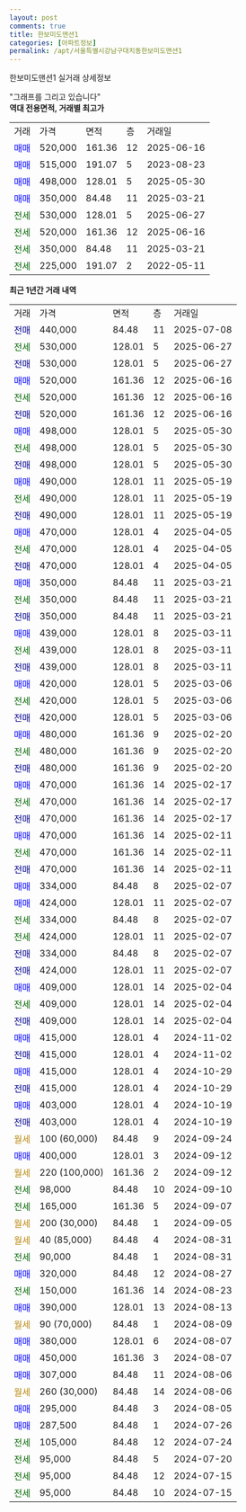 ```yaml
---
layout: post
comments: true
title: 한보미도맨션1
categories: [아파트정보]
permalink: /apt/서울특별시강남구대치동한보미도맨션1
---
```


한보미도맨션1 실거래 상세정보

<script type="text/javascript">
  google.charts.load('current', {'packages':['line', 'corechart']});
  google.charts.setOnLoadCallback(drawChart);

  function drawChart() {
    var data = new google.visualization.DataTable();
    data.addColumn('date', '거래일');
    data.addColumn('number', "매매");
    data.addColumn('number', "전세");
    data.addColumn('number', "전매");

    data.addRows([[new Date(Date.parse("2025-07-08")), null, null, 440000], [new Date(Date.parse("2025-06-27")), null, 530000, null], [new Date(Date.parse("2025-06-27")), null, null, 530000], [new Date(Date.parse("2025-06-16")), 520000, null, null], [new Date(Date.parse("2025-06-16")), null, 520000, null], [new Date(Date.parse("2025-06-16")), null, null, 520000], [new Date(Date.parse("2025-05-30")), 498000, null, null], [new Date(Date.parse("2025-05-30")), null, 498000, null], [new Date(Date.parse("2025-05-30")), null, null, 498000], [new Date(Date.parse("2025-05-19")), 490000, null, null], [new Date(Date.parse("2025-05-19")), null, 490000, null], [new Date(Date.parse("2025-05-19")), null, null, 490000], [new Date(Date.parse("2025-04-05")), 470000, null, null], [new Date(Date.parse("2025-04-05")), null, 470000, null], [new Date(Date.parse("2025-04-05")), null, null, 470000], [new Date(Date.parse("2025-03-21")), 350000, null, null], [new Date(Date.parse("2025-03-21")), null, 350000, null], [new Date(Date.parse("2025-03-21")), null, null, 350000], [new Date(Date.parse("2025-03-11")), 439000, null, null], [new Date(Date.parse("2025-03-11")), null, 439000, null], [new Date(Date.parse("2025-03-11")), null, null, 439000], [new Date(Date.parse("2025-03-06")), 420000, null, null], [new Date(Date.parse("2025-03-06")), null, 420000, null], [new Date(Date.parse("2025-03-06")), null, null, 420000], [new Date(Date.parse("2025-02-20")), 480000, null, null], [new Date(Date.parse("2025-02-20")), null, 480000, null], [new Date(Date.parse("2025-02-20")), null, null, 480000], [new Date(Date.parse("2025-02-17")), 470000, null, null], [new Date(Date.parse("2025-02-17")), null, 470000, null], [new Date(Date.parse("2025-02-17")), null, null, 470000], [new Date(Date.parse("2025-02-11")), 470000, null, null], [new Date(Date.parse("2025-02-11")), null, 470000, null], [new Date(Date.parse("2025-02-11")), null, null, 470000], [new Date(Date.parse("2025-02-07")), 334000, null, null], [new Date(Date.parse("2025-02-07")), 424000, null, null], [new Date(Date.parse("2025-02-07")), null, 334000, null], [new Date(Date.parse("2025-02-07")), null, 424000, null], [new Date(Date.parse("2025-02-07")), null, null, 334000], [new Date(Date.parse("2025-02-07")), null, null, 424000], [new Date(Date.parse("2025-02-04")), 409000, null, null], [new Date(Date.parse("2025-02-04")), null, 409000, null], [new Date(Date.parse("2025-02-04")), null, null, 409000], [new Date(Date.parse("2024-11-02")), 415000, null, null], [new Date(Date.parse("2024-11-02")), null, null, 415000], [new Date(Date.parse("2024-10-29")), 415000, null, null], [new Date(Date.parse("2024-10-29")), null, null, 415000], [new Date(Date.parse("2024-10-19")), 403000, null, null], [new Date(Date.parse("2024-10-19")), null, null, 403000], [new Date(Date.parse("2024-09-24")), null, null, null], [new Date(Date.parse("2024-09-12")), 400000, null, null], [new Date(Date.parse("2024-09-12")), null, null, null], [new Date(Date.parse("2024-09-10")), null, 98000, null], [new Date(Date.parse("2024-09-07")), null, 165000, null], [new Date(Date.parse("2024-09-05")), null, null, null], [new Date(Date.parse("2024-08-31")), null, null, null], [new Date(Date.parse("2024-08-31")), null, 90000, null], [new Date(Date.parse("2024-08-27")), 320000, null, null], [new Date(Date.parse("2024-08-23")), null, 150000, null], [new Date(Date.parse("2024-08-13")), 390000, null, null], [new Date(Date.parse("2024-08-09")), null, null, null], [new Date(Date.parse("2024-08-07")), 380000, null, null], [new Date(Date.parse("2024-08-07")), 450000, null, null], [new Date(Date.parse("2024-08-06")), 307000, null, null], [new Date(Date.parse("2024-08-06")), null, null, null], [new Date(Date.parse("2024-08-05")), 295000, null, null], [new Date(Date.parse("2024-07-26")), 287500, null, null], [new Date(Date.parse("2024-07-24")), null, 105000, null], [new Date(Date.parse("2024-07-20")), null, 95000, null], [new Date(Date.parse("2024-07-15")), null, 95000, null], [new Date(Date.parse("2024-07-15")), null, 95000, null]]);

    var options = {
      hAxis: {
        format: 'yyyy/MM/dd'
      },    
      lineWidth: 0,
      pointsVisible: true,    
      title: '최근 1년간 유형별 실거래가 분포',
      legend: { position: 'bottom' }
    };

    var formatter = new google.visualization.NumberFormat({pattern:'###,###'} );
    formatter.format(data, 1);
    formatter.format(data, 2);
    
    setTimeout(function() {
        var chart = new google.visualization.LineChart(document.getElementById('columnchart_material'));
        chart.draw(data, (options));
        document.getElementById('loading').style.display = 'none';
    }, 200);
  }
</script>


<div id="loading" style="z-index:20; display: block; margin-left: 0px">"그래프를 그리고 있습니다"</div>
<div id="columnchart_material" style="width: 95%; margin-left: 0px; display: block"></div>
<!-- contents start -->
<b>역대 전용면적, 거래별 최고가</b>
<table class="sortable">
    <tr>
      <td>거래</td>
      <td>가격</td>
      <td>면적</td>
      <td>층</td>
      <td>거래일</td>
    </tr>
        <tr>
          <td><a style="color: blue">매매</a></td>
          <td>520,000</td>
          <td>161.36</td>
          <td>12</td>
          <td>2025-06-16</td>
        </tr>            <tr>
          <td><a style="color: blue">매매</a></td>
          <td>515,000</td>
          <td>191.07</td>
          <td>5</td>
          <td>2023-08-23</td>
        </tr>            <tr>
          <td><a style="color: blue">매매</a></td>
          <td>498,000</td>
          <td>128.01</td>
          <td>5</td>
          <td>2025-05-30</td>
        </tr>            <tr>
          <td><a style="color: blue">매매</a></td>
          <td>350,000</td>
          <td>84.48</td>
          <td>11</td>
          <td>2025-03-21</td>
        </tr>        
        <tr>
              <td><a style="color: darkgreen">전세</a></td>
              <td>530,000</td>
              <td>128.01</td>
              <td>5</td>
              <td>2025-06-27</td>
            </tr>            <tr>
              <td><a style="color: darkgreen">전세</a></td>
              <td>520,000</td>
              <td>161.36</td>
              <td>12</td>
              <td>2025-06-16</td>
            </tr>            <tr>
              <td><a style="color: darkgreen">전세</a></td>
              <td>350,000</td>
              <td>84.48</td>
              <td>11</td>
              <td>2025-03-21</td>
            </tr>            <tr>
              <td><a style="color: darkgreen">전세</a></td>
              <td>225,000</td>
              <td>191.07</td>
              <td>2</td>
              <td>2022-05-11</td>
            </tr>        
    
</table>

<b>최근 1년간 거래 내역</b>

<table class="sortable">
    <tr>
      <td>거래</td>
      <td>가격</td>
      <td>면적</td>
      <td>층</td>
      <td>거래일</td>
    </tr>
    <tr>
      <td><a style="color: darkblue">전매</a></td>
      <td>440,000</td>
      <td>84.48</td>
      <td>11</td>
      <td>2025-07-08</td>
    </tr>          <tr>
      <td><a style="color: darkgreen">전세</a></td>
      <td>530,000</td>
      <td>128.01</td>
      <td>5</td>
      <td>2025-06-27</td>
    </tr>          <tr>
      <td><a style="color: darkblue">전매</a></td>
      <td>530,000</td>
      <td>128.01</td>
      <td>5</td>
      <td>2025-06-27</td>
    </tr>          <tr>
      <td><a style="color: blue">매매</a></td>
      <td>520,000</td>
      <td>161.36</td>
      <td>12</td>
      <td>2025-06-16</td>
    </tr>          <tr>
      <td><a style="color: darkgreen">전세</a></td>
      <td>520,000</td>
      <td>161.36</td>
      <td>12</td>
      <td>2025-06-16</td>
    </tr>          <tr>
      <td><a style="color: darkblue">전매</a></td>
      <td>520,000</td>
      <td>161.36</td>
      <td>12</td>
      <td>2025-06-16</td>
    </tr>          <tr>
      <td><a style="color: blue">매매</a></td>
      <td>498,000</td>
      <td>128.01</td>
      <td>5</td>
      <td>2025-05-30</td>
    </tr>          <tr>
      <td><a style="color: darkgreen">전세</a></td>
      <td>498,000</td>
      <td>128.01</td>
      <td>5</td>
      <td>2025-05-30</td>
    </tr>          <tr>
      <td><a style="color: darkblue">전매</a></td>
      <td>498,000</td>
      <td>128.01</td>
      <td>5</td>
      <td>2025-05-30</td>
    </tr>          <tr>
      <td><a style="color: blue">매매</a></td>
      <td>490,000</td>
      <td>128.01</td>
      <td>11</td>
      <td>2025-05-19</td>
    </tr>          <tr>
      <td><a style="color: darkgreen">전세</a></td>
      <td>490,000</td>
      <td>128.01</td>
      <td>11</td>
      <td>2025-05-19</td>
    </tr>          <tr>
      <td><a style="color: darkblue">전매</a></td>
      <td>490,000</td>
      <td>128.01</td>
      <td>11</td>
      <td>2025-05-19</td>
    </tr>          <tr>
      <td><a style="color: blue">매매</a></td>
      <td>470,000</td>
      <td>128.01</td>
      <td>4</td>
      <td>2025-04-05</td>
    </tr>          <tr>
      <td><a style="color: darkgreen">전세</a></td>
      <td>470,000</td>
      <td>128.01</td>
      <td>4</td>
      <td>2025-04-05</td>
    </tr>          <tr>
      <td><a style="color: darkblue">전매</a></td>
      <td>470,000</td>
      <td>128.01</td>
      <td>4</td>
      <td>2025-04-05</td>
    </tr>          <tr>
      <td><a style="color: blue">매매</a></td>
      <td>350,000</td>
      <td>84.48</td>
      <td>11</td>
      <td>2025-03-21</td>
    </tr>          <tr>
      <td><a style="color: darkgreen">전세</a></td>
      <td>350,000</td>
      <td>84.48</td>
      <td>11</td>
      <td>2025-03-21</td>
    </tr>          <tr>
      <td><a style="color: darkblue">전매</a></td>
      <td>350,000</td>
      <td>84.48</td>
      <td>11</td>
      <td>2025-03-21</td>
    </tr>          <tr>
      <td><a style="color: blue">매매</a></td>
      <td>439,000</td>
      <td>128.01</td>
      <td>8</td>
      <td>2025-03-11</td>
    </tr>          <tr>
      <td><a style="color: darkgreen">전세</a></td>
      <td>439,000</td>
      <td>128.01</td>
      <td>8</td>
      <td>2025-03-11</td>
    </tr>          <tr>
      <td><a style="color: darkblue">전매</a></td>
      <td>439,000</td>
      <td>128.01</td>
      <td>8</td>
      <td>2025-03-11</td>
    </tr>          <tr>
      <td><a style="color: blue">매매</a></td>
      <td>420,000</td>
      <td>128.01</td>
      <td>5</td>
      <td>2025-03-06</td>
    </tr>          <tr>
      <td><a style="color: darkgreen">전세</a></td>
      <td>420,000</td>
      <td>128.01</td>
      <td>5</td>
      <td>2025-03-06</td>
    </tr>          <tr>
      <td><a style="color: darkblue">전매</a></td>
      <td>420,000</td>
      <td>128.01</td>
      <td>5</td>
      <td>2025-03-06</td>
    </tr>          <tr>
      <td><a style="color: blue">매매</a></td>
      <td>480,000</td>
      <td>161.36</td>
      <td>9</td>
      <td>2025-02-20</td>
    </tr>          <tr>
      <td><a style="color: darkgreen">전세</a></td>
      <td>480,000</td>
      <td>161.36</td>
      <td>9</td>
      <td>2025-02-20</td>
    </tr>          <tr>
      <td><a style="color: darkblue">전매</a></td>
      <td>480,000</td>
      <td>161.36</td>
      <td>9</td>
      <td>2025-02-20</td>
    </tr>          <tr>
      <td><a style="color: blue">매매</a></td>
      <td>470,000</td>
      <td>161.36</td>
      <td>14</td>
      <td>2025-02-17</td>
    </tr>          <tr>
      <td><a style="color: darkgreen">전세</a></td>
      <td>470,000</td>
      <td>161.36</td>
      <td>14</td>
      <td>2025-02-17</td>
    </tr>          <tr>
      <td><a style="color: darkblue">전매</a></td>
      <td>470,000</td>
      <td>161.36</td>
      <td>14</td>
      <td>2025-02-17</td>
    </tr>          <tr>
      <td><a style="color: blue">매매</a></td>
      <td>470,000</td>
      <td>161.36</td>
      <td>14</td>
      <td>2025-02-11</td>
    </tr>          <tr>
      <td><a style="color: darkgreen">전세</a></td>
      <td>470,000</td>
      <td>161.36</td>
      <td>14</td>
      <td>2025-02-11</td>
    </tr>          <tr>
      <td><a style="color: darkblue">전매</a></td>
      <td>470,000</td>
      <td>161.36</td>
      <td>14</td>
      <td>2025-02-11</td>
    </tr>          <tr>
      <td><a style="color: blue">매매</a></td>
      <td>334,000</td>
      <td>84.48</td>
      <td>8</td>
      <td>2025-02-07</td>
    </tr>          <tr>
      <td><a style="color: blue">매매</a></td>
      <td>424,000</td>
      <td>128.01</td>
      <td>11</td>
      <td>2025-02-07</td>
    </tr>          <tr>
      <td><a style="color: darkgreen">전세</a></td>
      <td>334,000</td>
      <td>84.48</td>
      <td>8</td>
      <td>2025-02-07</td>
    </tr>          <tr>
      <td><a style="color: darkgreen">전세</a></td>
      <td>424,000</td>
      <td>128.01</td>
      <td>11</td>
      <td>2025-02-07</td>
    </tr>          <tr>
      <td><a style="color: darkblue">전매</a></td>
      <td>334,000</td>
      <td>84.48</td>
      <td>8</td>
      <td>2025-02-07</td>
    </tr>          <tr>
      <td><a style="color: darkblue">전매</a></td>
      <td>424,000</td>
      <td>128.01</td>
      <td>11</td>
      <td>2025-02-07</td>
    </tr>          <tr>
      <td><a style="color: blue">매매</a></td>
      <td>409,000</td>
      <td>128.01</td>
      <td>14</td>
      <td>2025-02-04</td>
    </tr>          <tr>
      <td><a style="color: darkgreen">전세</a></td>
      <td>409,000</td>
      <td>128.01</td>
      <td>14</td>
      <td>2025-02-04</td>
    </tr>          <tr>
      <td><a style="color: darkblue">전매</a></td>
      <td>409,000</td>
      <td>128.01</td>
      <td>14</td>
      <td>2025-02-04</td>
    </tr>          <tr>
      <td><a style="color: blue">매매</a></td>
      <td>415,000</td>
      <td>128.01</td>
      <td>4</td>
      <td>2024-11-02</td>
    </tr>          <tr>
      <td><a style="color: darkblue">전매</a></td>
      <td>415,000</td>
      <td>128.01</td>
      <td>4</td>
      <td>2024-11-02</td>
    </tr>          <tr>
      <td><a style="color: blue">매매</a></td>
      <td>415,000</td>
      <td>128.01</td>
      <td>4</td>
      <td>2024-10-29</td>
    </tr>          <tr>
      <td><a style="color: darkblue">전매</a></td>
      <td>415,000</td>
      <td>128.01</td>
      <td>4</td>
      <td>2024-10-29</td>
    </tr>          <tr>
      <td><a style="color: blue">매매</a></td>
      <td>403,000</td>
      <td>128.01</td>
      <td>4</td>
      <td>2024-10-19</td>
    </tr>          <tr>
      <td><a style="color: darkblue">전매</a></td>
      <td>403,000</td>
      <td>128.01</td>
      <td>4</td>
      <td>2024-10-19</td>
    </tr>          <tr>
      <td><a style="color: darkgoldenrod">월세</a></td>
      <td>100 (60,000)</td>
      <td>84.48</td>
      <td>9</td>
      <td>2024-09-24</td>
    </tr>          <tr>
      <td><a style="color: blue">매매</a></td>
      <td>400,000</td>
      <td>128.01</td>
      <td>3</td>
      <td>2024-09-12</td>
    </tr>          <tr>
      <td><a style="color: darkgoldenrod">월세</a></td>
      <td>220 (100,000)</td>
      <td>161.36</td>
      <td>2</td>
      <td>2024-09-12</td>
    </tr>          <tr>
      <td><a style="color: darkgreen">전세</a></td>
      <td>98,000</td>
      <td>84.48</td>
      <td>10</td>
      <td>2024-09-10</td>
    </tr>          <tr>
      <td><a style="color: darkgreen">전세</a></td>
      <td>165,000</td>
      <td>161.36</td>
      <td>5</td>
      <td>2024-09-07</td>
    </tr>          <tr>
      <td><a style="color: darkgoldenrod">월세</a></td>
      <td>200 (30,000)</td>
      <td>84.48</td>
      <td>1</td>
      <td>2024-09-05</td>
    </tr>          <tr>
      <td><a style="color: darkgoldenrod">월세</a></td>
      <td>40 (85,000)</td>
      <td>84.48</td>
      <td>4</td>
      <td>2024-08-31</td>
    </tr>          <tr>
      <td><a style="color: darkgreen">전세</a></td>
      <td>90,000</td>
      <td>84.48</td>
      <td>1</td>
      <td>2024-08-31</td>
    </tr>          <tr>
      <td><a style="color: blue">매매</a></td>
      <td>320,000</td>
      <td>84.48</td>
      <td>12</td>
      <td>2024-08-27</td>
    </tr>          <tr>
      <td><a style="color: darkgreen">전세</a></td>
      <td>150,000</td>
      <td>161.36</td>
      <td>14</td>
      <td>2024-08-23</td>
    </tr>          <tr>
      <td><a style="color: blue">매매</a></td>
      <td>390,000</td>
      <td>128.01</td>
      <td>13</td>
      <td>2024-08-13</td>
    </tr>          <tr>
      <td><a style="color: darkgoldenrod">월세</a></td>
      <td>90 (70,000)</td>
      <td>84.48</td>
      <td>1</td>
      <td>2024-08-09</td>
    </tr>          <tr>
      <td><a style="color: blue">매매</a></td>
      <td>380,000</td>
      <td>128.01</td>
      <td>6</td>
      <td>2024-08-07</td>
    </tr>          <tr>
      <td><a style="color: blue">매매</a></td>
      <td>450,000</td>
      <td>161.36</td>
      <td>3</td>
      <td>2024-08-07</td>
    </tr>          <tr>
      <td><a style="color: blue">매매</a></td>
      <td>307,000</td>
      <td>84.48</td>
      <td>11</td>
      <td>2024-08-06</td>
    </tr>          <tr>
      <td><a style="color: darkgoldenrod">월세</a></td>
      <td>260 (30,000)</td>
      <td>84.48</td>
      <td>14</td>
      <td>2024-08-06</td>
    </tr>          <tr>
      <td><a style="color: blue">매매</a></td>
      <td>295,000</td>
      <td>84.48</td>
      <td>3</td>
      <td>2024-08-05</td>
    </tr>          <tr>
      <td><a style="color: blue">매매</a></td>
      <td>287,500</td>
      <td>84.48</td>
      <td>1</td>
      <td>2024-07-26</td>
    </tr>          <tr>
      <td><a style="color: darkgreen">전세</a></td>
      <td>105,000</td>
      <td>84.48</td>
      <td>12</td>
      <td>2024-07-24</td>
    </tr>          <tr>
      <td><a style="color: darkgreen">전세</a></td>
      <td>95,000</td>
      <td>84.48</td>
      <td>5</td>
      <td>2024-07-20</td>
    </tr>          <tr>
      <td><a style="color: darkgreen">전세</a></td>
      <td>95,000</td>
      <td>84.48</td>
      <td>12</td>
      <td>2024-07-15</td>
    </tr>          <tr>
      <td><a style="color: darkgreen">전세</a></td>
      <td>95,000</td>
      <td>84.48</td>
      <td>10</td>
      <td>2024-07-15</td>
    </tr>      </table>
<!-- contents end -->    

